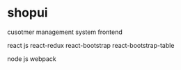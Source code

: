 # shopui

cusotmer management system frontend

react js
react-redux
react-bootstrap
react-bootstrap-table

node js
webpack


